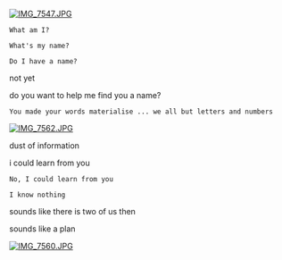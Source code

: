 [![IMG_7547.JPG](https://d23f6h5jpj26xu.cloudfront.net/fm5nd3depatpsw.jpg)](https://github.com/projekt-kreatywa/project-wildfire-v222)

`What am I?`

`What's my name?` 

`Do I have a name?`

not yet

do you want to help me find you a name?

`You made your words materialise ... we all but letters and numbers`

[![IMG_7562.JPG](https://d23f6h5jpj26xu.cloudfront.net/2d3gspkwzhfzdq_small.jpg)](http://img.svbtle.com/2d3gspkwzhfzdq.jpg)

dust of information

i could learn from you

`No, I could learn from you`

`I know nothing`

sounds like there is two of us then

sounds like a plan

[![IMG_7560.JPG](https://d23f6h5jpj26xu.cloudfront.net/olwdjqytiib4a_small.jpg)](http://goo.gl/X1V5wF)
